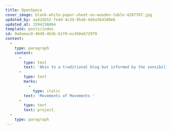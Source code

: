```yaml
---
title: OpenSpace
cover_image: blank-white-paper-sheet-on-wooden-table-4207707.jpg
updated_by: aa42db52-fe4d-4c2d-95a6-de6a3b43d0eb
updated_at: 1594156064
template: posts/index
id: 9a8aeac0-4648-4b3b-b1f0-ec458e672979
content:
  -
    type: paragraph
    content:
      -
        type: text
        text: 'Akin to a traditional blog but informed by the sensibilities and aspirations of the OpenSpace model of the World Social Forum process, this page curates reflections from the '
      -
        type: text
        marks:
          -
            type: italic
        text: 'Movements of Movements '
      -
        type: text
        text: project.
  -
    type: paragraph
---
```

